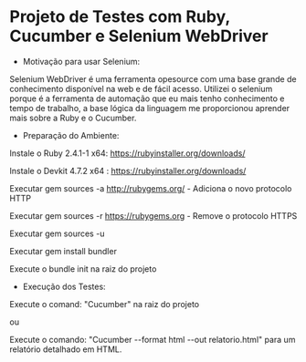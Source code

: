 #  Projeto de Testes com Ruby, Cucumber e Selenium WebDriver

- Motivação para usar Selenium:

Selenium WebDriver é uma ferramenta opesource com uma base grande de conhecimento disponível 
na web e de fácil acesso.  Utilizei o selenium porque é a ferramenta de automação que eu mais
tenho conhecimento e tempo de trabalho, a base lógica da linguagem me proporcionou aprender 
mais sobre a Ruby e o Cucumber.

 - Preparação do Ambiente:

Instale o Ruby 2.4.1-1 x64: https://rubyinstaller.org/downloads/

Instale o Devkit 4.7.2 x64 : https://rubyinstaller.org/downloads/

Executar gem sources -a http://rubygems.org/ - Adiciona o novo protocolo HTTP

Executar gem sources -r https://rubygems.org - Remove o protocolo HTTPS

Executar gem sources -u

Executar gem install bundler

Execute o bundle init na raiz do projeto

- Execução dos Testes:

Execute o comand: "Cucumber" na raiz do projeto

ou 

Execute o comando: "Cucumber --format html --out relatorio.html" para um relatório detalhado em HTML.
